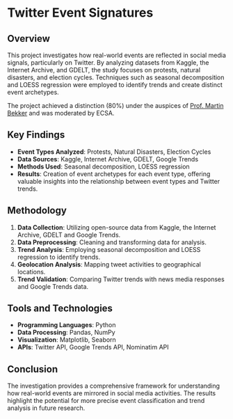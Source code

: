 # Twitter Event Signatures


## Overview
This project investigates how real-world events are reflected in social media signals, particularly on Twitter. By analyzing datasets from Kaggle, the Internet Archive, and GDELT, the study focuses on protests, natural disasters, and election cycles. Techniques such as seasonal decomposition and LOESS regression were employed to identify trends and create distinct event archetypes.

The project achieved a distinction (80%) under the auspices of [Prof. Martin Bekker](https://www.linkedin.com/in/martinbekker/) and was moderated by ECSA.


## Key Findings
- **Event Types Analyzed**: Protests, Natural Disasters, Election Cycles
- **Data Sources**: Kaggle, Internet Archive, GDELT, Google Trends
- **Methods Used**: Seasonal decomposition, LOESS regression
- **Results**: Creation of event archetypes for each event type, offering valuable insights into the relationship between event types and Twitter trends.

## Methodology
1. **Data Collection**: Utilizing open-source data from Kaggle, the Internet Archive, GDELT and Google Trends.
2. **Data Preprocessing**: Cleaning and transforming data for analysis.
3. **Trend Analysis**: Employing seasonal decomposition and LOESS regression to identify trends.
4. **Geolocation Analysis**: Mapping tweet activities to geographical locations.
5. **Trend Validation**: Comparing Twitter trends with news media responses and Google Trends data.

## Tools and Technologies
- **Programming Languages**: Python
- **Data Processing**: Pandas, NumPy
- **Visualization**: Matplotlib, Seaborn
- **APIs**: Twitter API, Google Trends API, Nominatim API

## Conclusion
The investigation provides a comprehensive framework for understanding how real-world events are mirrored in social media activities. The results highlight the potential for more precise event classification and trend analysis in future research.
